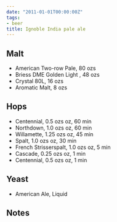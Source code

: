 ```yaml
---
date: "2011-01-01T00:00:00Z"
tags:
- beer
title: Ignoble India pale ale
---
```

## Malt
-  American Two-row Pale, 80 ozs
-  Briess DME Golden Light , 48 ozs
-  Crystal 80L, 16 ozs
-  Aromatic Malt, 8 ozs
## Hops
-  Centennial, 0.5 ozs oz, 60 min
-  Northdown, 1.0 ozs oz, 60 min
-  Willamette, 1.25 ozs oz, 45 min
-  Spalt, 1.0 ozs oz, 30 min
-  French Strisserspalt, 1.0 ozs oz, 5 min
-  Cascade, 0.25 ozs oz, 1 min
-  Centennial, 0.5 ozs oz, 1 min
## Yeast
-  American Ale, Liquid
## Notes

